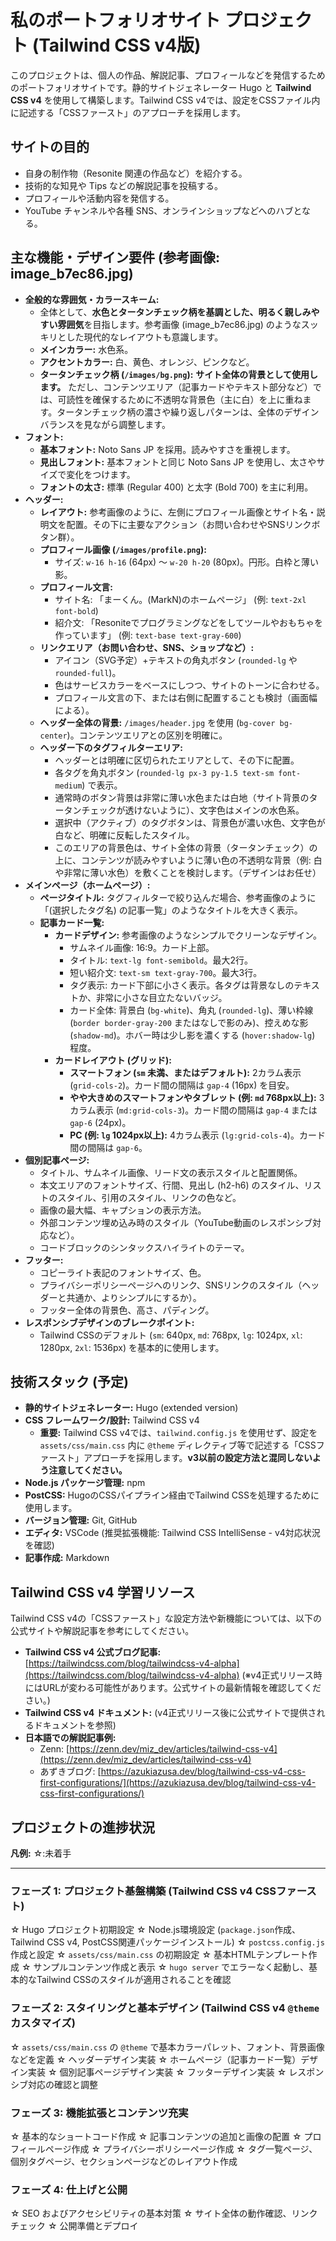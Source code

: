 # 私のポートフォリオサイト プロジェクト (Tailwind CSS v4版)

このプロジェクトは、個人の作品、解説記事、プロフィールなどを発信するためのポートフォリオサイトです。静的サイトジェネレーター Hugo と **Tailwind CSS v4** を使用して構築します。Tailwind CSS v4では、設定をCSSファイル内に記述する「CSSファースト」のアプローチを採用します。

## サイトの目的

- 自身の制作物（Resonite 関連の作品など）を紹介する。
- 技術的な知見や Tips などの解説記事を投稿する。
- プロフィールや活動内容を発信する。
- YouTube チャンネルや各種 SNS、オンラインショップなどへのハブとなる。

## 主な機能・デザイン要件 (参考画像: image_b7ec86.jpg)

- **全般的な雰囲気・カラースキーム:**
  - 全体として、**水色とタータンチェック柄を基調とした、明るく親しみやすい雰囲気**を目指します。参考画像 (image_b7ec86.jpg) のようなスッキリとした現代的なレイアウトも意識します。
  - **メインカラー:** 水色系。
  - **アクセントカラー:** 白、黄色、オレンジ、ピンクなど。
  - **タータンチェック柄 (`/images/bg.png`):** **サイト全体の背景として使用します。** ただし、コンテンツエリア（記事カードやテキスト部分など）では、可読性を確保するために不透明な背景色（主に白）を上に重ねます。タータンチェック柄の濃さや繰り返しパターンは、全体のデザインバランスを見ながら調整します。
- **フォント:**
  - **基本フォント:** Noto Sans JP を採用。読みやすさを重視します。
  - **見出しフォント:** 基本フォントと同じ Noto Sans JP を使用し、太さやサイズで変化をつけます。
  - **フォントの太さ:** 標準 (Regular 400) と太字 (Bold 700) を主に利用。
- **ヘッダー:**
    - **レイアウト:** 参考画像のように、左側にプロフィール画像とサイト名・説明文を配置。その下に主要なアクション（お問い合わせやSNSリンクボタン群）。
    - **プロフィール画像 (`/images/profile.png`):**
        - サイズ: `w-16 h-16` (64px) ～ `w-20 h-20` (80px)。円形。白枠と薄い影。
    - **プロフィール文言:**
        - サイト名: 「まーくん。(MarkN)のホームページ」 (例: `text-2xl font-bold`)
        - 紹介文: 「Resoniteでプログラミングなどをしてツールやおもちゃを作っています」 (例: `text-base text-gray-600`)
    - **リンクエリア（お問い合わせ、SNS、ショップなど）:**
        - アイコン（SVG予定）+テキストの角丸ボタン (`rounded-lg` や `rounded-full`)。
        - 色はサービスカラーをベースにしつつ、サイトのトーンに合わせる。
        - プロフィール文言の下、または右側に配置することも検討（画面幅による）。
    - **ヘッダー全体の背景:** `/images/header.jpg` を使用 (`bg-cover bg-center`)。コンテンツエリアとの区別を明確に。
    - **ヘッダー下のタグフィルターエリア:**
        - ヘッダーとは明確に区切られたエリアとして、その下に配置。
        - 各タグを角丸ボタン (`rounded-lg px-3 py-1.5 text-sm font-medium`) で表示。
        - 通常時のボタン背景は非常に薄い水色または白地（サイト背景のタータンチェックが透けないように）、文字色はメインの水色系。
        - 選択中（アクティブ）のタグボタンは、背景色が濃い水色、文字色が白など、明確に反転したスタイル。
        - このエリアの背景色は、サイト全体の背景（タータンチェック）の上に、コンテンツが読みやすいように薄い色の不透明な背景（例: 白や非常に薄い水色）を敷くことを検討します。（デザインはお任せ）
- **メインページ（ホームページ）:**
    - **ページタイトル:** タグフィルターで絞り込んだ場合、参考画像のように「(選択したタグ名) の記事一覧」のようなタイトルを大きく表示。
    - **記事カード一覧:**
        - **カードデザイン:** 参考画像のようなシンプルでクリーンなデザイン。
            - サムネイル画像: 16:9。カード上部。
            - タイトル: `text-lg font-semibold`。最大2行。
            - 短い紹介文: `text-sm text-gray-700`。最大3行。
            - タグ表示: カード下部に小さく表示。各タグは背景なしのテキストか、非常に小さな目立たないバッジ。
            - カード全体: 背景白 (`bg-white`)、角丸 (`rounded-lg`)、薄い枠線 (`border border-gray-200` またはなしで影のみ)、控えめな影 (`shadow-md`)。ホバー時は少し影を濃くする (`hover:shadow-lg`) 程度。
        - **カードレイアウト (グリッド):**
            - **スマートフォン (`sm` 未満、またはデフォルト):** 2カラム表示 (`grid-cols-2`)。カード間の間隔は `gap-4` (16px) を目安。
            - **やや大きめのスマートフォンやタブレット (例: `md` 768px以上):** 3カラム表示 (`md:grid-cols-3`)。カード間の間隔は `gap-4` または `gap-6` (24px)。
            - **PC (例: `lg` 1024px以上):** 4カラム表示 (`lg:grid-cols-4`)。カード間の間隔は `gap-6`。
- **個別記事ページ:**
    - タイトル、サムネイル画像、リード文の表示スタイルと配置関係。
    - 本文エリアのフォントサイズ、行間、見出し (h2-h6) のスタイル、リストのスタイル、引用のスタイル、リンクの色など。
    - 画像の最大幅、キャプションの表示方法。
    - 外部コンテンツ埋め込み時のスタイル（YouTube動画のレスポンシブ対応など）。
    - コードブロックのシンタックスハイライトのテーマ。
- **フッター:**
    - コピーライト表記のフォントサイズ、色。
    - プライバシーポリシーページへのリンク、SNSリンクのスタイル（ヘッダーと共通か、よりシンプルにするか）。
    - フッター全体の背景色、高さ、パディング。
- **レスポンシブデザインのブレークポイント:**
    - Tailwind CSSのデフォルト (`sm`: 640px, `md`: 768px, `lg`: 1024px, `xl`: 1280px, `2xl`: 1536px) を基本的に使用します。

## 技術スタック (予定)

- **静的サイトジェネレーター:** Hugo (extended version)
- **CSS フレームワーク/設計:** Tailwind CSS v4
  - **重要:** Tailwind CSS v4では、`tailwind.config.js` を使用せず、設定を `assets/css/main.css` 内に `@theme` ディレクティブ等で記述する「CSSファースト」アプローチを採用します。**v3以前の設定方法と混同しないよう注意してください。**
- **Node.js パッケージ管理:** npm
- **PostCSS:** HugoのCSSパイプライン経由でTailwind CSSを処理するために使用します。
- **バージョン管理:** Git, GitHub
- **エディタ:** VSCode (推奨拡張機能: Tailwind CSS IntelliSense - v4対応状況を確認)
- **記事作成:** Markdown

## Tailwind CSS v4 学習リソース

Tailwind CSS v4の「CSSファースト」な設定方法や新機能については、以下の公式サイトや解説記事を参考にしてください。

- **Tailwind CSS v4 公式ブログ記事:** [https://tailwindcss.com/blog/tailwindcss-v4-alpha](https://tailwindcss.com/blog/tailwindcss-v4-alpha) (※v4正式リリース時にはURLが変わる可能性があります。公式サイトの最新情報を確認してください。)
- **Tailwind CSS v4 ドキュメント:** (v4正式リリース後に公式サイトで提供されるドキュメントを参照)
- **日本語での解説記事例:**
  - Zenn: [https://zenn.dev/miz_dev/articles/tailwind-css-v4](https://zenn.dev/miz_dev/articles/tailwind-css-v4)
  - あずきブログ: [https://azukiazusa.dev/blog/tailwind-css-v4-css-first-configurations/](https://azukiazusa.dev/blog/tailwind-css-v4-css-first-configurations/)

## プロジェクトの進捗状況

**凡例:** ☆:未着手

---

### フェーズ 1: プロジェクト基盤構築 (Tailwind CSS v4 CSSファースト)
☆ Hugo プロジェクト初期設定
☆ Node.js環境設定 (`package.json`作成、Tailwind CSS v4, PostCSS関連パッケージインストール)
☆ `postcss.config.js` 作成と設定
☆ `assets/css/main.css` の初期設定
☆ 基本HTMLテンプレート作成
☆ サンプルコンテンツ作成と表示
☆ `hugo server` でエラーなく起動し、基本的なTailwind CSSのスタイルが適用されることを確認

### フェーズ 2: スタイリングと基本デザイン (Tailwind CSS v4 `@theme` カスタマイズ)
☆ `assets/css/main.css` の `@theme` で基本カラーパレット、フォント、背景画像などを定義
☆ ヘッダーデザイン実装
☆ ホームページ（記事カード一覧）デザイン実装
☆ 個別記事ページデザイン実装
☆ フッターデザイン実装
☆ レスポンシブ対応の確認と調整

### フェーズ 3: 機能拡張とコンテンツ充実
☆ 基本的なショートコード作成
☆ 記事コンテンツの追加と画像の配置
☆ プロフィールページ作成
☆ プライバシーポリシーページ作成
☆ タグ一覧ページ、個別タグページ、セクションページなどのレイアウト作成

### フェーズ 4: 仕上げと公開
☆ SEO およびアクセシビリティの基本対策
☆ サイト全体の動作確認、リンクチェック
☆ 公開準備とデプロイ